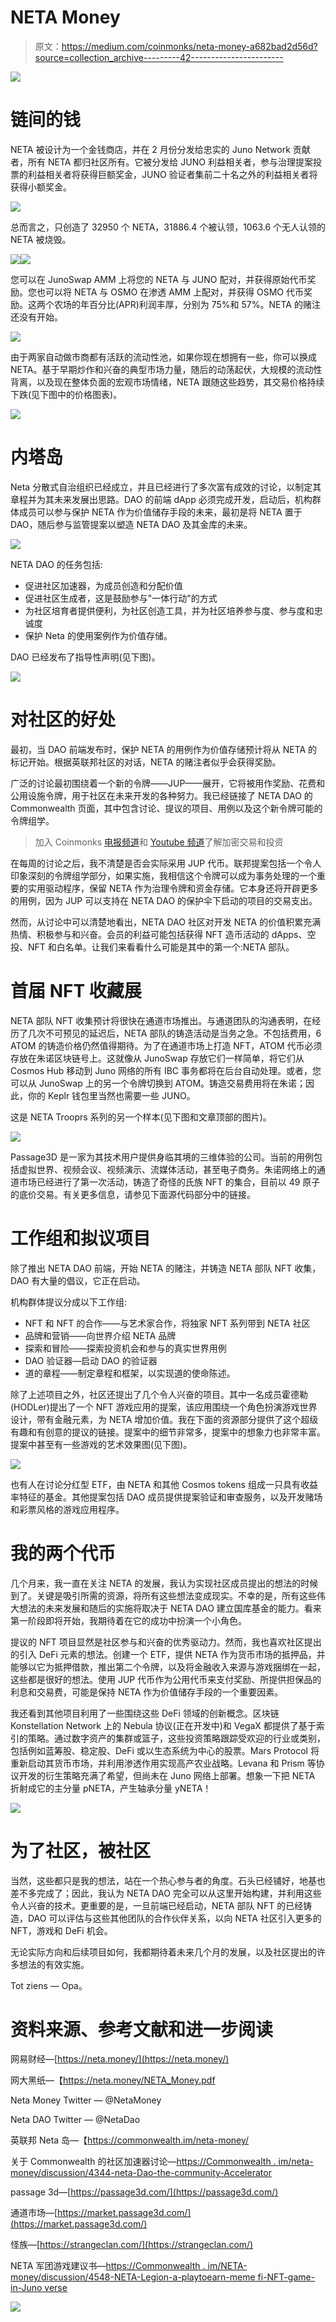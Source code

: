 # NETA Money

> 原文：<https://medium.com/coinmonks/neta-money-a682bad2d56d?source=collection_archive---------42----------------------->

![](img/07d6950ff83480e02c8b4eeeb0275178.png)

# 链间的钱

NETA 被设计为一个金钱商店，并在 2 月份分发给忠实的 Juno Network 贡献者，所有 NETA 都归社区所有。它被分发给 JUNO 利益相关者，参与治理提案投票的利益相关者将获得巨额奖金，JUNO 验证者集前二十名之外的利益相关者将获得小额奖金。

![](img/7eff3861962067d7ca8c17811314207c.png)

总而言之，只创造了 32950 个 NETA，31886.4 个被认领，1063.6 个无人认领的 NETA 被烧毁。

![](img/be50c368827488cb8eb3ff48c289ee30.png)![](img/a2a1b6a038820a63eae3a62cae5c086b.png)

您可以在 JunoSwap AMM 上将您的 NETA 与 JUNO 配对，并获得原始代币奖励。您也可以将 NETA 与 OSMO 在渗透 AMM 上配对，并获得 OSMO 代币奖励。这两个农场的年百分比(APR)利润丰厚，分别为 75%和 57%。NETA 的赌注还没有开始。

![](img/7fc86fe49194f692f215446db9c9ef39.png)

由于两家自动做市商都有活跃的流动性池，如果你现在想拥有一些，你可以换成 NETA。基于早期炒作和兴奋的典型市场力量，随后的动荡起伏，大规模的流动性背离，以及现在整体负面的宏观市场情绪，NETA 跟随这些趋势，其交易价格持续下跌(见下图中的价格图表)。

![](img/8e1109b8caa6df246536ee0c947ecf54.png)

# 内塔岛

Neta 分散式自治组织已经成立，并且已经进行了多次富有成效的讨论，以制定其章程并为其未来发展出思路。DAO 的前端 dApp 必须完成开发，启动后，机构群体成员可以参与保护 NETA 作为价值储存手段的未来，最初是将 NETA 置于 DAO，随后参与监管提案以塑造 NETA DAO 及其金库的未来。

![](img/f199cdba19ae24556d2a6df9cf2623be.png)

NETA DAO 的任务包括:

*   促进社区加速器，为成员创造和分配价值
*   促进社区生成者，这是鼓励参与"一体行动"的方式
*   为社区培育者提供便利，为社区创造工具，并为社区培养参与度、参与度和忠诚度
*   保护 Neta 的使用案例作为价值存储。

DAO 已经发布了指导性声明(见下图)。

![](img/ca3a96c535ea2788ba60cf8d0399821d.png)

# 对社区的好处

最初，当 DAO 前端发布时，保护 NETA 的用例作为价值存储预计将从 NETA 的标记开始。根据英联邦社区的对话，NETA 的赌注者似乎会获得奖励。

广泛的讨论最初围绕着一个新的令牌——JUP——展开，它将被用作奖励、花费和公用设施令牌，用于社区在未来开发的各种努力。我已经链接了 NETA DAO 的 Commonwealth 页面，其中包含讨论、提议的项目、用例以及这个新令牌可能的令牌组学。

> 加入 Coinmonks [电报频道](https://t.me/coincodecap)和 [Youtube 频道](https://www.youtube.com/c/coinmonks/videos)了解加密交易和投资

在每周的讨论之后，我不清楚是否会实际采用 JUP 代币。联邦提案包括一个令人印象深刻的令牌组学部分，如果实施，我相信这个令牌可以成为事务处理的一个重要的实用驱动程序，保留 NETA 作为治理令牌和资金存储。它本身还将开辟更多的用例，因为 JUP 可以支持在 NETA DAO 的保护伞下启动的项目的交易支出。

然而，从讨论中可以清楚地看出，NETA DAO 社区对开发 NETA 的价值积累充满热情、积极参与和兴奋。会员的利益可能包括获得 NFT 造币活动的 dApps、空投、NFT 和白名单。让我们来看看什么可能是其中的第一个:NETA 部队。

# 首届 NFT 收藏展

NETA 部队 NFT 收集预计将很快在通道市场推出。与通道团队的沟通表明，在经历了几次不可预见的延迟后，NETA 部队的铸造活动是当务之急。不包括费用，6 ATOM 的铸造价格仍然值得期待。为了在通道市场上打造 NFT，ATOM 代币必须存放在朱诺区块链号上。这就像从 JunoSwap 存放它们一样简单，将它们从 Cosmos Hub 移动到 Juno 网络的所有 IBC 事务都将在后台自动处理。或者，您可以从 JunoSwap 上的另一个令牌切换到 ATOM。铸造交易费用将在朱诺；因此，你的 Keplr 钱包里当然也需要一些 JUNO。

这是 NETA Trooprs 系列的另一个样本(见下图和文章顶部的图片)。

![](img/38f416261380796281316fcb1a4ec8b5.png)

Passage3D 是一家为其技术用户提供身临其境的三维体验的公司。当前的用例包括虚拟世界、视频会议、视频演示、流媒体活动，甚至电子商务。朱诺网络上的通道市场已经进行了第一次活动，铸造了奇怪的氏族 NFT 的集合，目前以 49 原子的底价交易。有关更多信息，请参见下面源代码部分中的链接。

# 工作组和拟议项目

除了推出 NETA DAO 前端，开始 NETA 的赌注，并铸造 NETA 部队 NFT 收集，DAO 有大量的倡议，它正在启动。

机构群体提议分成以下工作组:

*   NFT 和 NFT 的合作——与艺术家合作，将独家 NFT 系列带到 NETA 社区
*   品牌和营销——向世界介绍 NETA 品牌
*   探索和冒险——探索投资机会和参与的真实世界用例
*   DAO 验证器—启动 DAO 的验证器
*   道的章程——制定章程和框架，以实现道的使命陈述。

除了上述项目之外，社区还提出了几个令人兴奋的项目。其中一名成员霍德勒(HODLer)提出了一个 NFT 游戏应用的提案，该应用围绕一个角色扮演游戏世界设计，带有金融元素，为 NETA 增加价值。我在下面的资源部分提供了这个超级有趣和有创意的提议的链接。提案中的细节非常多，提案中的想象力也非常丰富。提案中甚至有一些游戏的艺术效果图(见下图)。

![](img/6f7de8cc061031c682700dfe64ec6194.png)

也有人在讨论分红型 ETF，由 NETA 和其他 Cosmos tokens 组成一只具有收益率特征的基金。其他提案包括 DAO 成员提供提案验证和审查服务，以及开发赌场和彩票风格的游戏应用程序。

# 我的两个代币

几个月来，我一直在关注 NETA 的发展，我认为实现社区成员提出的想法的时候到了。关键是吸引所需的资源，将所有这些想法变成现实。不幸的是，所有这些伟大想法的未来发展和随后的实施将取决于 NETA DAO 建立国库基金的能力。看来第一阶段即将开始，我期待着在它的成功中扮演一个小角色。

提议的 NFT 项目显然是社区参与和兴奋的优秀驱动力。然而，我也喜欢社区提出的引入 DeFi 元素的想法。创建一个 ETF，提供 NETA 作为货币市场的抵押品，并能够以它为抵押借款，推出第二个令牌，以及将金融收入来源与游戏捆绑在一起，这些都是很好的想法。使用 JUP 代币作为公用代币来支付奖励、所提供担保品的利息和交易费，可能是保持 NETA 作为价值储存手段的一个重要因素。

我还看到其他项目利用了一些围绕这些 DeFi 领域的创新概念。区块链 Konstellation Network 上的 Nebula 协议(正在开发中)和 VegaX 都提供了基于索引的策略。通过数字资产的集群或篮子，这些投资策略跟踪受欢迎的行业或类别，包括例如蓝筹股、稳定股、DeFi 或以生态系统为中心的股票。Mars Protocol 将重新启动其货币市场，并利用渗透作用实现高产农业战略。Levana 和 Prism 等协议开发的衍生策略充满了希望，但尚未在 Juno 网络上部署。想象一下把 NETA 折射成它的主分量 pNETA，产生轴承分量 yNETA！

![](img/20823ed9f323eb407f3ca3e00dc44b31.png)

# 为了社区，被社区

当然，这些都只是我的想法，站在一个热心参与者的角度。石头已经铺好，地基也差不多完成了；因此，我认为 NETA DAO 完全可以从这里开始构建，并利用这些令人兴奋的技术。更重要的是，一旦前端已经启动，NETA 部队 NFT 的已经铸造，DAO 可以评估与这些其他团队的合作伙伴关系，以向 NETA 社区引入更多的 NFT，游戏和 DeFi 机会。

无论实际方向和后续项目如何，我都期待着未来几个月的发展，以及社区提出的许多想法的有效实施。

Tot ziens — Opa。

# 资料来源、参考文献和进一步阅读

网易财经—[https://neta.money/](https://neta.money/)

网大黑纸—【https://neta.money/NETA_Money.pdf 

Neta Money Twitter — @NetaMoney

Neta DAO Twitter — @NetaDao

英联邦 Neta 岛—【https://commonwealth.im/neta-money/ 

关于 Commonwealth 的社区加速器讨论—[https://Commonwealth . im/neta-money/discussion/4344-neta-Dao-the-community-Accelerator](https://commonwealth.im/neta-money/discussion/4344-neta-dao-the-community-accelerator)

passage 3d—[https://passage3d.com/](https://passage3d.com/)

通道市场—[https://market.passage3d.com/](https://market.passage3d.com/)

怪族—[https://strangeclan.com/](https://strangeclan.com/)

NETA 军团游戏建议书—[https://Commonwealth . im/NETA-money/discussion/4548-NETA-Legion-a-playtoearn-meme fi-NFT-game-in-Juno verse](https://commonwealth.im/neta-money/discussion/4548-neta-legion-a-playtoearn-memefi-nft-game-in-junoverse)

![](img/93d200b801bce38213bee5859f42ddd6.png)